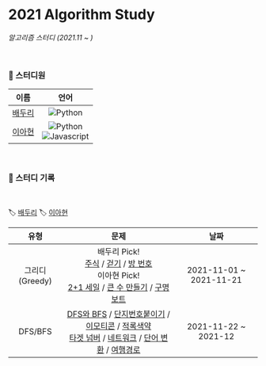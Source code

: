 # 2021 Algorithm Study
*알고리즘 스터디 (2021.11 ~ )*

<br>

### 🌱 스터디원
| 이름 | 언어 |
|:---:|:---:|
| [배두리](https://github.com/2ralumin) | ![Python](https://img.shields.io/badge/-Python-3776AB?style=flat&logo=python&logoColor=white) |
| [이아현](https://github.com/LAH1203) | ![Python](https://img.shields.io/badge/-Python-3776AB?style=flat&logo=python&logoColor=white)<br>![Javascript](https://img.shields.io/badge/-Javascript-F7DF1E?style=flat&logo=javascript&logoColor=white) |

<br>

### 📝 스터디 기록

<br>

🏷️ [배두리](https://github.com/LAH1203/2021_Algorithm_Study/tree/main/DuriBae)
🏷️ [이아현](https://github.com/LAH1203/2021_Algorithm_Study/tree/main/AhhyunLee)

| 유형 | 문제 | 날짜 |
|:---:|:---:|:---:|
| 그리디(Greedy) | 배두리 Pick!<br>[주식](https://www.acmicpc.net/problem/11501) / [걷기](https://www.acmicpc.net/problem/1459) / [방 번호](https://www.acmicpc.net/problem/1082)<br>이아현 Pick!<br>[2+1 세일](https://www.acmicpc.net/problem/11508) / [큰 수 만들기](https://programmers.co.kr/learn/courses/30/lessons/42883) / [구명보트](https://programmers.co.kr/learn/courses/30/lessons/42885) | 2021-11-01 ~ 2021-11-21 |
| DFS/BFS | [DFS와 BFS](https://www.acmicpc.net/problem/1260) / [단지번호붙이기](https://www.acmicpc.net/problem/2667) / [이모티콘](https://www.acmicpc.net/problem/14226) / [적록색약](https://www.acmicpc.net/problem/10026)<br>[타겟 넘버](https://programmers.co.kr/learn/courses/30/lessons/43165) / [네트워크](https://programmers.co.kr/learn/courses/30/lessons/43162) / [단어 변환](https://programmers.co.kr/learn/courses/30/lessons/43163) / [여행경로](https://programmers.co.kr/learn/courses/30/lessons/43164) | 2021-11-22 ~ 2021-12 |

